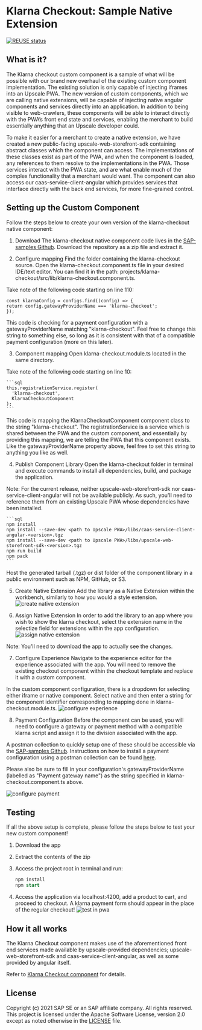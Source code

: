 # Klarna Checkout: Sample Native Extension

[![REUSE status](https://api.reuse.software/badge/github.com/SAP-samples/upscale-commerce-open-payment-integration)](https://api.reuse.software/info/github.com/SAP-samples/upscale-commerce-open-payment-integration)

## What is it?
The Klarna checkout custom component is a sample of what will be possible with our brand new overhaul of the existing custom component implementation. The existing solution is only capable of injecting iframes into an Upscale PWA. The new version of custom components, which we are calling native extensions, will be capable of injecting native angular components and services directly into an application. In addition to being visible to web-crawlers, these components will be able to interact directly with the PWA’s front end state and services, enabling the merchant to build essentially anything that an Upscale developer could.

To make it easier for a merchant to create a native extension, we have created a new public-facing upscale-web-storefront-sdk containing abstract classes which the component can access. The implementations of these classes exist as part of the PWA, and when the component is loaded, any references to them resolve to the implementations in the PWA. Those services interact with the PWA state, and are what enable much of the complex functionality that a merchant would want. The component can also access our caas-service-client-angular which provides services that interface directly with the back end services, for more fine-grained control.

## Setting up the Custom Component
Follow the steps below to create your own version of the klarna-checkout native component:

1. Download 
The klarna-checkout native component code lives in the [SAP-samples Github](https://github.com/SAP-samples/upscale-commerce-open-payment-integration). Download the repository as a zip file and extract it.

2. Configure mapping
Find the folder containing the klarna-checkout source. Open the klarna-checkout.component.ts file in your desired IDE/text editor. You can find it in the path: projects/klarna-checkout/src/lib/klarna-checkout.component.ts.

Take note of the following code starting on line 110: 

    
    const klarnaConfig = configs.find((config) => {
    return config.gatewayProviderName === 'klarna-checkout';
    });
   
This code is checking for a payment configuration with a gatewayProviderName matching "klarna-checkout". Feel free to change this string to something else, so long as it is consistent with that of a compatible payment configuration (more on this later).

3. Component mapping
Open klarna-checkout.module.ts located in the same directory.

Take note of the following code starting on line 10:

    ```sql
    this.registrationService.register(
      'klarna-checkout',
      KlarnaCheckoutComponent
    );
    ```
This code is mapping the KlarnaCheckoutComponent component class to the string "klarna-checkout". The registrationService is a service which is shared between the PWA and the custom component, and essentially by providing this mapping, we are telling the PWA that this component exists. Like the gatewayProviderName property above, feel free to set this string to anything you like as well.

4. Publish Component Library
Open the klarna-checkout folder in terminal and execute commands to install all dependencies, build, and package the application.

Note: For the current release, neither upscale-web-storefront-sdk nor caas-service-client-angular will not be available publicly. As such, you'll need to reference them from an existing Upscale PWA whose dependencies have been installed.

    ```sql
    npm install
    npm install --save-dev <path to Upscale PWA>/libs/caas-service-client-angular-<version>.tgz
    npm install --save-dev <path to Upscale PWA>/libs/upscale-web-storefront-sdk-<version>.tgz
    npm run build
    npm pack
    ```
Host the generated tarball (.tgz) or dist folder of the component library in a public environment such as NPM, GitHub, or S3.

5. Create Native Extension
Add the library as a Native Extension within the workbench, similarly to how you would a style extension.
![create native extension](./documentation/images/Create_Native_Extension.png) 

6. Assign Native Extension
In order to add the library to an app where you wish to show the klarna checkout, select the extension name in the selectize field for extensions within the app configuration.
![assign native extension](./documentation/images/Assign_native_extension.png) 

Note: You'll need to download the app to actually see the changes.

7. Configure Experience
Navigate to the experience editor for the experience associated with the app. You will need to remove the existing checkout component within the checkout template and replace it with a custom component.

In the custom component configuration, there is a dropdown for selecting either iframe or native component. Select native and then enter a string for the component identifier corresponding to mapping done in klarna-checkout.module.ts. 
![configure experience](./documentation/images/configure_experience.png) 

8. Payment Configuration
Before the component can be used, you will need to configure a gateway or payment method with a compatible klarna script and assign it to the division associated with the app.

A postman collection to quickly setup one of these should be accessible via the [SAP-samples Github](https://github.com/SAP-samples/upscale-commerce-open-payment-integration). Instructions on how to install a payment configuration using a postman collection can be found [here](https://github.com/SAP-samples/upscale-commerce-open-payment-integration/tree/main/postman/klarna/iframe).

Please also be sure to fill in your configuration's gatewayProviderName (labelled as "Payment gateway name") as the string specified in klarna-checkout.component.ts above.

![configure payment](./documentation/images/configure_payment.png) 

## Testing
If all the above setup is complete, please follow the steps below to test your new custom component!

1. Download the app

2. Extract the contents of the zip

3. Access the project root in terminal and run:

    ```sql
    npm install
    npm start
    ```
4. Access the application via localhost:4200, add a product to cart, and proceed to checkout. A klarna payment form should appear in the place of the regular checkout! 
![test in pwa](./documentation/images/test_in_pwa.png) 

## How it all works
The Klarna Checkout component makes use of the aforementioned front end services made available by upscale-provided dependencies; upscale-web-storefront-sdk and caas-service-client-angular, as well as some provided by angular itself.

Refer to [Klarna Checkout component](https://github.com/SAP-samples/upscale-commerce-open-payment-integration/blob/main/postman/klarna/iframe/How%20Klarna%20Checkout%20Component%20Works.docx) for details.

## License
Copyright (c) 2021 SAP SE or an SAP affiliate company. All rights reserved. This project is licensed under the Apache Software License, version 2.0 except as noted otherwise in the [LICENSE](LICENSES/Apache-2.0.txt) file.
